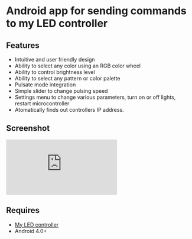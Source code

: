 # Android app for sending commands to my LED controller
## Features
- Intuitive and user friendly design
- Ability to select any color using an RGB color wheel
- Ability to control brightness level
- Ability to select any pattern or color palette
- Pulsate mode integration
- Simple slider to change pulsing speed
- Settings menu to change various parameters, turn on or off lights, restart microcontroller
- Atomatically finds out controllers IP address.
## Screenshot
![Solid color wheel](https://files.fm/thumb_show.php?i=jd8y3azt&view)
## Requires
- [My LED controller](https://github.com/Fisers/esp8266-WiFi-Led-controller)
- Android 4.0+
